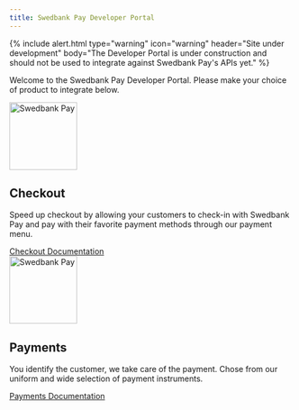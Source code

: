 ```yaml
---
title: Swedbank Pay Developer Portal
---
```


{% include alert.html type="warning"
                      icon="warning"
                      header="Site under development"
                      body="The Developer Portal is under construction and should not be used to integrate against Swedbank Pay's APIs yet." %}

Welcome to the Swedbank Pay Developer Portal. Please make your choice of product to integrate below.

<div class="row">
  <div class="col-12 col-md-6 pt-3 pt-md-0 d-flex">
    <div class="doc-card card card-plain">
      <div class="card-body text-center d-flex flex-column">
        <img src="{{ page.design_guide.version_url }}/img/swedbankpay-logo.svg" alt="Swedbank Pay" height="120">
        <h2>Checkout</h2>
        <p>Speed up checkout by allowing your customers to check-in with Swedbank Pay and pay with their favorite payment methods through our payment menu.</p>
        <a class="btn btn-guiding btn-outline btn-block mt-auto" href="/checkout/">Checkout Documentation</a>
      </div>
    </div>
  </div>
  <div class="col-12 col-md-6 pt-3 pt-md-0 d-flex">
    <div class="doc-card card card-plain">
      <div class="card-body text-center d-flex flex-column">
        <img src="{{ page.design_guide.version_url }}/img/swedbankpay-logo.svg" alt="Swedbank Pay" height="120">
        <h2>Payments</h2>
        <p>You identify the customer, we take care of the payment. Chose from our uniform and wide selection of payment instruments.</p>
        <a class="btn btn-guiding btn-outline btn-block mt-auto" href="/payments/">Payments Documentation</a>
      </div>
    </div>
  </div>
</div>